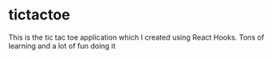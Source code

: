 # tictactoe
This is the tic tac toe application which I created using React Hooks. Tons of learning and a lot of fun doing it
